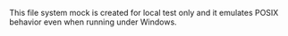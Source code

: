 This file system mock is created for local test only
and it emulates POSIX behavior even when running under Windows.

